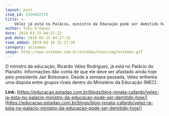 ```yaml
---
layout: post
item_id: 2524452725
title: >-
    Vélez já está no Palácio, ministro da Educação pode ser demitido hoje
author: Tatu D'Oquei
date: 2019-03-15 04:27:22
pub_date: 2019-03-15 04:27:22
time_added: 2019-03-18 22:37:36
category: avisamos
image: http://www.estadao.com.br/estadao/novo/img/estadao.gif
---
```


O ministro da educação, Ricardo Vélez Rodríguez, já está no Palácio do Planalto. Informações dão conta de que ele deve ser afastado ainda hoje pelo presidente Jair Bolsonaro. Desde a semana passada, Vélez enfrenta uma disputa entre grupos rivais dentro do Ministério da Educação (MEC).

**Link:** [https://educacao.estadao.com.br/blogs/blog-renata-cafardo/velez-ja-esta-no-palacio-ministro-da-educacao-pode-ser-demitido-hoje/](https://educacao.estadao.com.br/blogs/blog-renata-cafardo/velez-ja-esta-no-palacio-ministro-da-educacao-pode-ser-demitido-hoje/)


